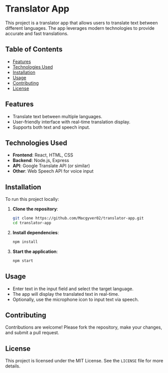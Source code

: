 # Translator App

This project is a translator app that allows users to translate text between different languages. The app leverages modern technologies to provide accurate and fast translations.

## Table of Contents

- [Features](#features)
- [Technologies Used](#technologies-used)
- [Installation](#installation)
- [Usage](#usage)
- [Contributing](#contributing)
- [License](#license)

## Features

- Translate text between multiple languages.
- User-friendly interface with real-time translation display.
- Supports both text and speech input.

## Technologies Used

- **Frontend**: React, HTML, CSS
- **Backend**: Node.js, Express
- **API**: Google Translate API (or similar)
- **Other**: Web Speech API for voice input

## Installation

To run this project locally:

1. **Clone the repository**:
    ```sh
    git clone https://github.com/Macgyver02/translator-app.git
    cd translator-app
    ```

2. **Install dependencies**:
    ```sh
    npm install
    ```

3. **Start the application**:
    ```sh
    npm start
    ```

## Usage

- Enter text in the input field and select the target language.
- The app will display the translated text in real-time.
- Optionally, use the microphone icon to input text via speech.

## Contributing

Contributions are welcome! Please fork the repository, make your changes, and submit a pull request.

## License

This project is licensed under the MIT License. See the `LICENSE` file for more details.
